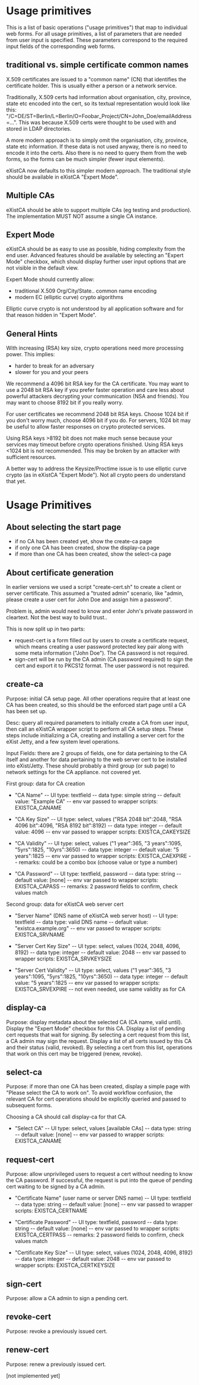 # Usage primitives

This is a list of basic operations ("usage primitives") that map to 
individual web forms.  For all usage primitives, a list of parameters 
that are needed from user input is specified. These parameters correspond 
to the required input fields of the corresponding web forms.

## traditional vs. simple certificate common names

X.509 certificates are issued to a "common name" (CN) that identifies the 
certificate holder. This is usually either a person or a network service.

Traditionally, X.509 certs had information about organisation, city, 
province, state etc encoded into the cert, so its textual representation 
would look like this:
"/C=DE/ST=Berlin/L=Berlin/O=Foobar_Project/CN=John_Doe/emailAddress=...".
This was because X.509 certs were thought to be used with and stored in 
LDAP directories.

A more modern approach is to simply omit the organisation, city, province, 
state etc information. If these data is not used anyway, there is no need 
to encode it into the certs. Also there is no need to query them from the 
web forms, so the forms can be much simpler (fewer input elements).

eXistCA now defaults to this simpler modern approach. The traditional style 
should be available in eXistCA "Expert Mode".

## Multiple CAs

eXistCA should be able to support multiple CAs (eg testing and production). 
The implementation MUST NOT assume a single CA instance.

## Expert Mode

eXistCA should be as easy to use as possible, hiding complexity from the end 
user.  Advanced features should be available by selecting an "Expert Mode" 
checkbox, which should display further user input options that are not 
visible in the default view.

Expert Mode should currently allow:
- traditional X.509 Org/City/State.. common name encoding
- modern EC (elliptic curve) crypto algorithms

Elliptic curve crypto is not understood by all application software and for 
that reason hidden in "Expert Mode".

## General Hints

With increasing (RSA) key size, crypto operations need more processing power. 
This implies:
- harder to break for an adversary
- slower for you and your peers

We recommend a 4096 bit RSA key for the CA certificate. You may want to use 
a 2048 bit RSA key if you prefer faster operation and care less about 
powerful attackers decrypting your communication (NSA and friends). You 
may want to choose 8192 bit if you really worry.

For user certificates we recommend 2048 bit RSA keys. Choose 1024 bit if you 
don't worry much, choose 4096 bit if you do. For servers, 1024 bit may be 
useful to allow faster responses on crypto protected services.

Using RSA keys >8192 bit does not make much sense because your services 
may timeout before crypto operations finished.
Using RSA keys <1024 bit is not recommended. This may be broken by an 
attacker with sufficient resources.

A better way to address the Keysize/Proctime issue is to use elliptic 
curve crypto (as in eXistCA "Expert Mode"). Not all crypto peers do 
understand that yet.

# Usage Primitives

## About selecting the start page

- if no CA has been created yet, show the create-ca page
- if only one CA has been created, show the display-ca page
- if more than one CA has been created, show the select-ca page

## About certificate generation

In earlier versions we used a script "create-cert.sh" to create a client 
or server certificate.  This assumed a "trusted admin" scenario, like 
"admin, please create a user cert for John Doe and assign him a password". 

Problem is, admin would need to know and enter John's private password in 
cleartext.  Not the best way to build trust..

This is now split up in two parts:
- request-cert is a form filled out by users to create a certificate request, 
which means creating a user password protected key pair along with some meta 
information ("John Doe").  The CA password is not required.
- sign-cert will be run by the CA admin (CA password required) to sign the 
cert and export it to PKCS12 format.  The user password is not required.

## create-ca

Purpose: initial CA setup page.  All other operations require that at 
least one CA has been created, so this should be the enforced start page 
until a CA has been set up.

Desc: query all required parameters to initially create a CA from user 
input, then call an eXistCA wrapper script to perform all CA setup steps.
These steps include initializing a CA, creating and installing a server 
cert for the eXist Jetty, and a few system level operations.

Input Fields: there are 2 groups of fields, one for data pertaining to the 
CA itself and another for data pertaining to the web server cert to be 
installed into eXist/Jetty.  These should probably a third group (or sub 
page) to network settings for the CA appliance. not covered yet.

First group: data for CA creation

- "CA Name"
-- UI type: textfield
-- data type: simple string
-- default value: "Example CA"
-- env var passed to wrapper scripts: EXISTCA_CANAME

- "CA Key Size"
-- UI type: select, values ("RSA 2048 bit":2048, "RSA 4096 bit":4096, "RSA 8192 bit":8192)
-- data type: integer
-- default value: 4096
-- env var passed to wrapper scripts:  EXISTCA_CAKEYSIZE

- "CA Validity"
-- UI type: select, values ("1 year":365, "3 years":1095, "5yrs":1825, "10yrs":3650)
-- data type: integer
-- default value: "5 years":1825
-- env var passed to wrapper scripts: EXISTCA_CAEXPIRE
-- remarks: could be a combo box (choose value or type a number)

- "CA Password"
-- UI type: textfield, password
-- data type: string
-- default value: [none]
-- env var passed to wrapper scripts:  EXISTCA_CAPASS
-- remarks: 2 password fields to confirm, check values match

Second group: data for eXistCA web server cert

- "Server Name" (DNS name of eXistCA web server host)
-- UI type: textfield
-- data type: valid DNS name
-- default value: "existca.example.org"
-- env var passed to wrapper scripts: EXISTCA_SRVNAME

- "Server Cert Key Size"
-- UI type: select, values (1024, 2048, 4096, 8192)
-- data type: integer
-- default value: 2048
-- env var passed to wrapper scripts:  EXISTCA_SRVKEYSIZE

- "Server Cert Validity"
-- UI type: select, values ("1 year":365, "3 years":1095, "5yrs":1825, "10yrs":3650)
-- data type: integer
-- default value: "5 years":1825
-- env var passed to wrapper scripts: EXISTCA_SRVEXPIRE
-- not even needed, use same validity as for CA

## display-ca

Purpose: display metadata about the selected CA (CA name, valid until). 
Display the "Expert Mode" checkbox for this CA.  Display a list of pending 
cert requests that wait for signing.  By selecting a cert request from this 
list, a CA admin may sign the request.
Display a list of all certs issued by this CA and their status (valid, 
revoked).  By selecting a cert from this list, operations that work on 
this cert may be triggered (renew, revoke).

## select-ca

Purpose: if more than one CA has been created, display a simple page with 
"Please select the CA to work on".  To avoid workflow confusion, the 
relevant CA for cert operations should be explicitly queried and passed 
to subsequent forms.

Choosing a CA should call display-ca for that CA.

- "Select CA"
-- UI type: select, values [available CAs]
-- data type: string
-- default value: [none]
-- env var passed to wrapper scripts:  EXISTCA_CANAME

## request-cert

Purpose: allow unprivileged users to request a cert without needing to know 
the CA password.  If successful, the request is put into the queue of 
pending cert waiting to be signed by a CA admin.

- "Certificate Name" (user name or server DNS name)
-- UI type: textfield
-- data type: string
-- default value: [none]
-- env var passed to wrapper scripts: EXISTCA_CERTNAME

- "Certificate Password"
-- UI type: textfield, password
-- data type: string
-- default value: [none]
-- env var passed to wrapper scripts:  EXISTCA_CERTPASS
-- remarks: 2 password fields to confirm, check values match

- "Certificate Key Size"
-- UI type: select, values (1024, 2048, 4096, 8192)
-- data type: integer
-- default value: 2048
-- env var passed to wrapper scripts:  EXISTCA_CERTKEYSIZE

## sign-cert

Purpose: allow a CA admin to sign a pending cert. 

## revoke-cert

Purpose: revoke a previously issued cert.

## renew-cert

Purpose: renew a previously issued cert.

[not implemented yet]

